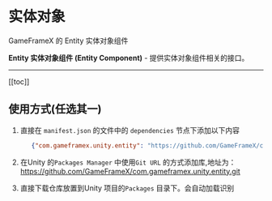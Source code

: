 # 实体对象

GameFrameX 的 Entity 实体对象组件

**Entity 实体对象组件 (Entity Component)** - 提供实体对象组件相关的接口。

---

[[toc]]

## 使用方式(任选其一)

1. 直接在 `manifest.json` 的文件中的 `dependencies` 节点下添加以下内容
   ```json
      {"com.gameframex.unity.entity": "https://github.com/GameFrameX/com.gameframex.unity.entity.git"}
    ```
2. 在Unity 的`Packages Manager` 中使用`Git URL`
   的方式添加库,地址为：https://github.com/GameFrameX/com.gameframex.unity.entity.git

3. 直接下载仓库放置到Unity 项目的`Packages` 目录下。会自动加载识别
